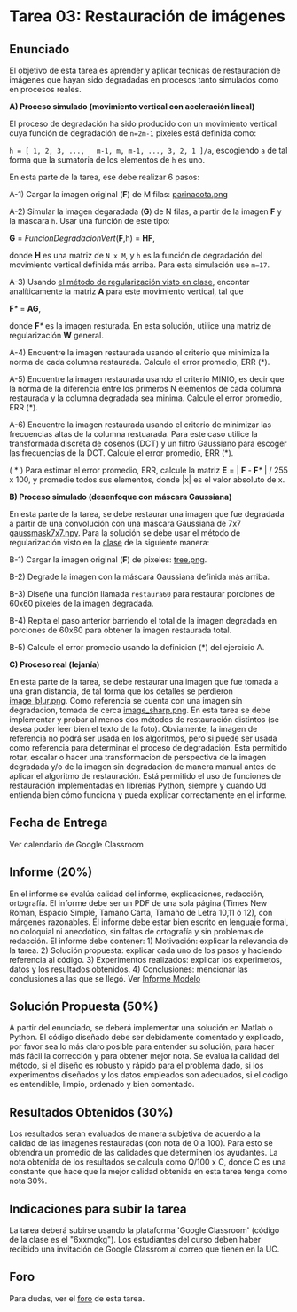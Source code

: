 


# Tarea 03: Restauración de imágenes

## Enunciado
El objetivo de esta tarea es aprender y aplicar técnicas de restauración de imágenes que hayan sido degradadas en procesos tanto simulados como en procesos reales.

**A) Proceso simulado (movimiento vertical con aceleración lineal)**

El proceso de degradación ha sido producido con un movimiento vertical cuya función de degradación de `n=2m-1` pixeles está definida como:

`h = [ 1, 2, 3, ...,   m-1, m, m-1, ..., 3, 2, 1 ]/a`, escogiendo `a` de tal forma que la sumatoria de los elementos de `h` es uno.

En esta parte de la tarea, ese debe realizar 6 pasos:
 
A-1) Cargar la imagen original (**F**) de M filas: [parinacota.png](https://github.com/domingomery/imagenes/blob/master/tareas/Tarea_03/parinacota.png)

A-2) Simular la imagen degaradada (**G**) de N filas, a partir de la imagen **F** y la máscara `h`. Usar una función de este tipo: 
 
 **G** = _FuncionDegradacionVert_(**F**,h) = **HF**, 
 
 donde **H** es una matriz de `N x M`, y `h` es la función de degradación del movimiento vertical definida más arriba. Para esta simulación use `m=17`.

A-3) Usando [el método de regularización visto en clase](https://github.com/domingomery/imagenes#clase-18-ma-26-oct-2021), encontar analíticamente la matriz **A** para este movimiento vertical, tal que 
 
 **F**_*_ = **AG**, 
 
 donde **F**_*_ es la imagen resturada. En esta solución, utilice una matriz de regularización **W** general.
 
A-4) Encuentre la imagen restaurada usando el criterio que minimiza la norma de cada columna restaurada. Calcule el error promedio, ERR (*).

A-5) Encuentre la imagen restaurada usando el criterio MINIO, es decir que la norma de la diferencia entre los primeros N elementos de cada columna restaurada y la columna degradada sea minima. Calcule el error promedio, ERR (*).

A-6) Encuentre la imagen restaurada usando el criterio de minimizar las frecuencias altas de la columna restuarada. Para este caso utilice la transformada discreta de cosenos (DCT) y un filtro Gaussiano para escoger las frecuencias de la DCT. Calcule el error promedio, ERR (*).


( * ) Para estimar el error promedio, ERR, calcule la matriz **E** = | **F** - **F**_*_ | / 255 x 100, y promedie todos sus elementos, donde |x| es el valor absoluto de x.


**B) Proceso simulado (desenfoque con máscara Gaussiana)**

 En esta parte de la tarea, se debe restaurar una imagen que fue degradada a partir de una convolución con una máscara Gaussiana de 7x7 [gaussmask7x7.npy](https://github.com/domingomery/imagenes/blob/master/tareas/Tarea_03/gaussmask7x7.npy). Para la solución se debe usar el método de regularización visto en la [clase](https://github.com/domingomery/imagenes#clase-20-ma-02-nov-2021) de la siguiente manera:

B-1) Cargar la imagen original (**F**) de pixeles: [tree.png](https://github.com/domingomery/imagenes/blob/master/tareas/Tarea_03/tree.png).

B-2) Degrade la imagen con la máscara Gaussiana definida más arriba.

B-3) Diseñe una función llamada `restaura60` para restaurar porciones de 60x60 pixeles de la imagen degradada.

B-4) Repita el paso anterior barriendo el total de la imagen degradada en porciones de 60x60 para obtener la imagen restaurada total.

B-5) Calcule el error promedio usando la definicion (*) del ejercicio A. 


**C) Proceso real (lejanía)**

 En esta parte de la tarea, se debe restaurar una imagen que fue tomada a una gran distancia, de tal forma que los detalles se perdieron [image_blur.png](https://github.com/domingomery/imagenes/blob/master/tareas/Tarea_03/image_blur.png). Como referencia se cuenta con una imagen sin degradacion, tomada de cerca [image_sharp.png](https://github.com/domingomery/imagenes/blob/master/tareas/Tarea_03/image_sharp.png). En esta tarea se debe implementar y probar al menos dos métodos de restauración distintos (se desea poder leer bien el texto de la foto). Obviamente, la imagen de referencia no podrá ser usada en los algoritmos, pero si puede ser usada como referencia para determinar el proceso de degradación. Esta permitido rotar, escalar o hacer una transformacion de perspectiva de la imagen degradada y/o de la imagen sin degradacion  de manera manual antes de aplicar el algoritmo de restauración. Está permitido el uso de funciones de restauración implementadas en librerías Python, siempre y cuando Ud entienda bien cómo funciona y pueda explicar correctamente en el informe.



## Fecha de Entrega
Ver calendario de Google Classroom

## Informe (20%)
En el informe se evalúa calidad del informe, explicaciones, redacción, ortografía. El informe debe ser un PDF de una sola página (Times New Roman, Espacio Simple, Tamaño Carta, Tamaño de Letra 10,11 ó 12), con márgenes razonables. El informe debe estar bien escrito en lenguaje formal, no coloquial ni anecdótico, sin faltas de ortografía y sin problemas de redacción. El informe debe contener: 1) Motivación: explicar la relevancia de la tarea. 2) Solución propuesta: explicar cada uno de los pasos y haciendo referencia al código. 3) Experimentos realizados: explicar los experimetos, datos y los resultados obtenidos. 4) Conclusiones: mencionar las conclusiones a las que se llegó. Ver [Informe Modelo](https://github.com/domingomery/imagenes/blob/master/tareas/TareaModelo.pdf)

## Solución Propuesta (50%)
A partir del enunciado, se deberá implementar una solución en Matlab o Python. El código diseñado debe ser debidamente comentado y explicado, por favor sea lo más claro posible para entender su solución, para hacer más fácil la corrección y para obtener mejor nota. Se evalúa la calidad del método, si el diseño es robusto y rápido para el problema dado, si los experimentos diseñados y los datos empleados son adecuados, si el código es entendible, limpio, ordenado y bien comentado.

## Resultados Obtenidos (30%)
Los resultados seran evaluados de manera subjetiva de acuerdo a la calidad de las imagenes restauradas (con nota de 0 a 100). Para esto se obtendra un promedio de las calidades que determinen los ayudantes. La nota obtenida de los resultados se calcula como Q/100 x C, donde C es una constante que hace que la mejor calidad obtenida en esta tarea tenga como nota 30%. 


## Indicaciones para subir la tarea
La tarea deberá subirse usando la plataforma 'Google Classroom' (código de la clase es el "6xxmqkg"). Los estudiantes del curso deben haber recibido una invitación de Google Classrom al correo que tienen en la UC.

## Foro
Para dudas, ver el [foro](https://github.com/domingomery/imagenes/issues/14) de esta tarea.
